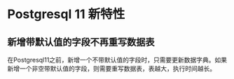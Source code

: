 # Postgresql 11 新特性

## 新增带默认值的字段不再重写数据表

在Postgresql11之前，新增一个不带默认值的字段时，只需要更新数据字典。如果新增一个非空带默认值的字段，则需要重写数据表，表越大，执行时间越长。
